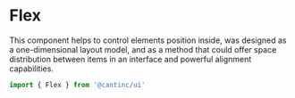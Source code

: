 # Flex

This component helps to control elements position inside,
was designed as a one-dimensional layout model,
and as a method that could offer space distribution between items in an interface and powerful alignment capabilities.

```typescript
import { Flex } from '@cantinc/ui'
```
